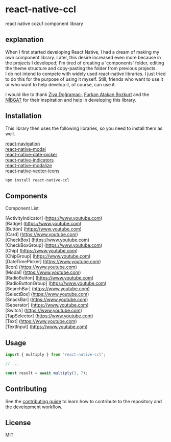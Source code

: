 # react-native-ccl

react native cozuf component library

## explanation
When I first started developing React Native, I had a dream of making my own component library. Later, this desire increased even more because in the projects I developed; I'm tired of creating a 'components' folder, editing the theme structure and copy-pasting the folder from previous projects.<br>
I do not intend to compete with widely used react-native libraries. I just tried to do this for the purpose of using it myself. Still, friends who want to use it or who want to help develop it, of course, can use it.

I would like to thank [Ziya Doğramacı](https://dogramaciziya.medium.com/), [Furkan Atakan Bozkurt](https://github.com/lfabl) and the [NİBGAT](https://github.com/nibgat) for their inspiration and help in developing this library.

## Installation
This library then uses the following libraries, so you need to install them as well.

[react-navigation](https://reactnavigation.org/docs/5.x/getting-started)<br>
[react-native-modal](https://github.com/react-native-modal/react-native-modal)<br>
[react-native-date-picker](https://github.com/henninghall/react-native-date-picker)<br>
[react-native-indicators](https://github.com/n4kz/react-native-indicators)<br>
[react-native-modalize](https://github.com/jeremybarbet/react-native-modalize)<br>
[react-native-vector-icons](https://github.com/oblador/react-native-vector-icons)<br>

```sh
npm install react-native-ccl
```

## Components
Component List

[ActivityIndicator] (https://www.youtube.com) <br>
[Badge] (https://www.youtube.com) <br>
[Button] (https://www.youtube.com) <br>
[Card] (https://www.youtube.com) <br>
[CheckBox] (https://www.youtube.com) <br>
[CheckBoxGroup] (https://www.youtube.com) <br>
[Chip] (https://www.youtube.com) <br>
[ChipGroup] (https://www.youtube.com) <br>
[DateTimePicker] (https://www.youtube.com) <br>
[Icon] (https://www.youtube.com) <br>
[Modal] (https://www.youtube.com) <br>
[RadioButton] (https://www.youtube.com) <br>
[RadioButtonGroup] (https://www.youtube.com) <br>
[SearchBar] (https://www.youtube.com) <br>
[SelectBox] (https://www.youtube.com) <br>
[SnackBar] (https://www.youtube.com) <br>
[Seperator] (https://www.youtube.com) <br>
[Switch] (https://www.youtube.com) <br>
[TapSelector] (https://www.youtube.com) <br>
[Text] (https://www.youtube.com) <br>
[TextInput] (https://www.youtube.com) <br>

## Usage

```js
import { multiply } from "react-native-ccl";

// ...

const result = await multiply(3, 7);
```

## Contributing

See the [contributing guide](CONTRIBUTING.md) to learn how to contribute to the repository and the development workflow.

## License

MIT
